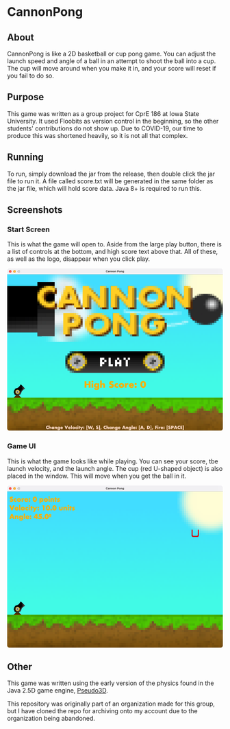 # CannonPong

## About
CannonPong is like a 2D basketball or cup pong game. You can adjust the launch speed and angle of a ball in an attempt to shoot the ball into a cup. The cup will move around when you make it in, and your score will reset if you fail to do so.

## Purpose
This game was written as a group project for CprE 186 at Iowa State University. It used Floobits as version control in the beginning, so the other students' contributions do not show up. Due to COVID-19, our time to produce this was shortened heavily, so it is not all that complex.

## Running
To run, simply download the jar from the release, then double click the jar file to run it. A file called score.txt will be generated in the same folder as the jar file, which will hold score data. Java 8+ is required to run this.

## Screenshots

### Start Screen
This is what the game will open to. Aside from the large play button, there is a list of controls at the bottom, and high score text above that. All of these, as well as the logo, disappear when you click play.

![Start Screen](start.png)

### Game UI
This is what the game looks like while playing. You can see your score, tbe launch velocity, and the launch angle. The cup (red U-shaped object) is also placed in the window. This will move when you get the ball in it.

![Game UI](game.png)

## Other
This game was written using the early version of the physics found in the Java 2.5D game engine, [Pseudo3D](https://github.com/jeremynoesen/Pseudo3D).

This repository was originally part of an organization made for this group, but I have cloned the repo for archiving onto my account due to the organization being abandoned.
